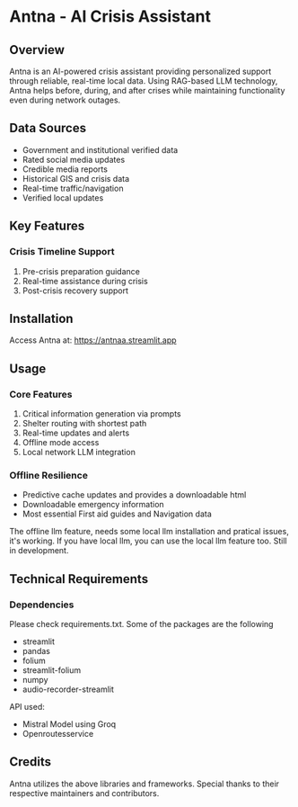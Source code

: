 # Antna - AI Crisis Assistant

## Overview
Antna is an AI-powered crisis assistant providing personalized support through reliable, real-time local data. Using RAG-based LLM technology, Antna helps before, during, and after crises while maintaining functionality even during network outages.

## Data Sources
- Government and institutional verified data
- Rated social media updates
- Credible media reports
- Historical GIS and crisis data
- Real-time traffic/navigation
- Verified local updates

## Key Features

### Crisis Timeline Support
1. Pre-crisis preparation guidance
2. Real-time assistance during crisis
3. Post-crisis recovery support


## Installation
Access Antna at: https://antnaa.streamlit.app

## Usage
### Core Features
1. Critical information generation via prompts
2. Shelter routing with shortest path
3. Real-time updates and alerts
4. Offline mode access
5. Local network LLM integration


### Offline Resilience
- Predictive cache updates and provides a downloadable html
- Downloadable emergency information
- Most essential First aid guides and Navigation data

The offline llm feature, needs some local llm installation and pratical issues, it's working. If you have local llm, you can use the local llm feature too. Still in development.

  
## Technical Requirements
### Dependencies
Please check requirements.txt. Some of the packages are the following
- streamlit
- pandas
- folium
- streamlit-folium
- numpy
- audio-recorder-streamlit

API used:
- Mistral Model using Groq
- Openroutesservice

## Credits
Antna utilizes the above libraries and frameworks. Special thanks to their respective maintainers and contributors.
